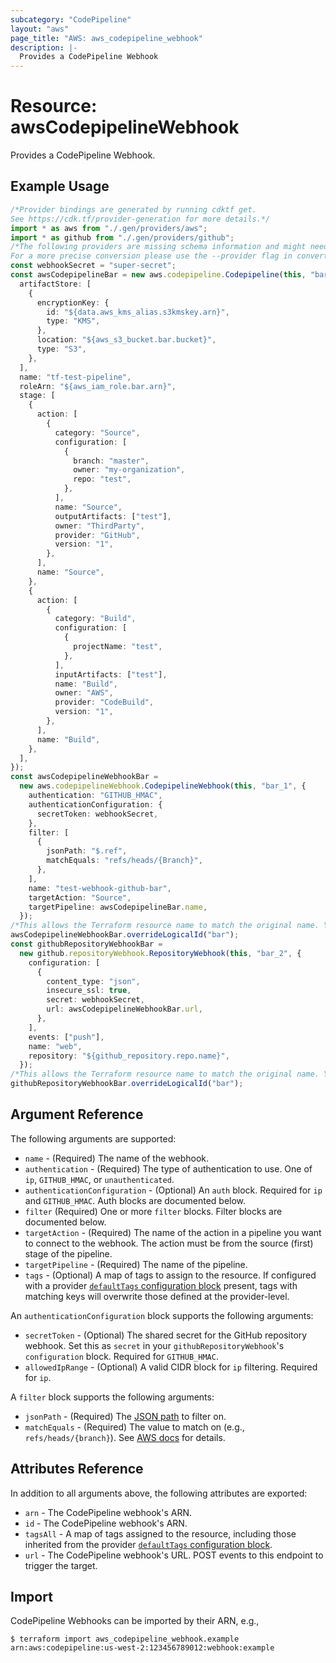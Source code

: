 ```yaml
---
subcategory: "CodePipeline"
layout: "aws"
page_title: "AWS: aws_codepipeline_webhook"
description: |-
  Provides a CodePipeline Webhook
---
```


# Resource: awsCodepipelineWebhook

Provides a CodePipeline Webhook.

## Example Usage

```typescript
/*Provider bindings are generated by running cdktf get.
See https://cdk.tf/provider-generation for more details.*/
import * as aws from "./.gen/providers/aws";
import * as github from "./.gen/providers/github";
/*The following providers are missing schema information and might need manual adjustments to synthesize correctly: github.
For a more precise conversion please use the --provider flag in convert.*/
const webhookSecret = "super-secret";
const awsCodepipelineBar = new aws.codepipeline.Codepipeline(this, "bar", {
  artifactStore: [
    {
      encryptionKey: {
        id: "${data.aws_kms_alias.s3kmskey.arn}",
        type: "KMS",
      },
      location: "${aws_s3_bucket.bar.bucket}",
      type: "S3",
    },
  ],
  name: "tf-test-pipeline",
  roleArn: "${aws_iam_role.bar.arn}",
  stage: [
    {
      action: [
        {
          category: "Source",
          configuration: [
            {
              branch: "master",
              owner: "my-organization",
              repo: "test",
            },
          ],
          name: "Source",
          outputArtifacts: ["test"],
          owner: "ThirdParty",
          provider: "GitHub",
          version: "1",
        },
      ],
      name: "Source",
    },
    {
      action: [
        {
          category: "Build",
          configuration: [
            {
              projectName: "test",
            },
          ],
          inputArtifacts: ["test"],
          name: "Build",
          owner: "AWS",
          provider: "CodeBuild",
          version: "1",
        },
      ],
      name: "Build",
    },
  ],
});
const awsCodepipelineWebhookBar =
  new aws.codepipelineWebhook.CodepipelineWebhook(this, "bar_1", {
    authentication: "GITHUB_HMAC",
    authenticationConfiguration: {
      secretToken: webhookSecret,
    },
    filter: [
      {
        jsonPath: "$.ref",
        matchEquals: "refs/heads/{Branch}",
      },
    ],
    name: "test-webhook-github-bar",
    targetAction: "Source",
    targetPipeline: awsCodepipelineBar.name,
  });
/*This allows the Terraform resource name to match the original name. You can remove the call if you don't need them to match.*/
awsCodepipelineWebhookBar.overrideLogicalId("bar");
const githubRepositoryWebhookBar =
  new github.repositoryWebhook.RepositoryWebhook(this, "bar_2", {
    configuration: [
      {
        content_type: "json",
        insecure_ssl: true,
        secret: webhookSecret,
        url: awsCodepipelineWebhookBar.url,
      },
    ],
    events: ["push"],
    name: "web",
    repository: "${github_repository.repo.name}",
  });
/*This allows the Terraform resource name to match the original name. You can remove the call if you don't need them to match.*/
githubRepositoryWebhookBar.overrideLogicalId("bar");

```

## Argument Reference

The following arguments are supported:

* `name` - (Required) The name of the webhook.
* `authentication` - (Required) The type of authentication  to use. One of `ip`, `GITHUB_HMAC`, or `unauthenticated`.
* `authenticationConfiguration` - (Optional) An `auth` block. Required for `ip` and `GITHUB_HMAC`. Auth blocks are documented below.
* `filter` (Required) One or more `filter` blocks. Filter blocks are documented below.
* `targetAction` - (Required) The name of the action in a pipeline you want to connect to the webhook. The action must be from the source (first) stage of the pipeline.
* `targetPipeline` - (Required) The name of the pipeline.
* `tags` - (Optional) A map of tags to assign to the resource. If configured with a provider [`defaultTags` configuration block](https://registry.terraform.io/providers/hashicorp/aws/latest/docs#default_tags-configuration-block) present, tags with matching keys will overwrite those defined at the provider-level.

An `authenticationConfiguration` block supports the following arguments:

* `secretToken` - (Optional) The shared secret for the GitHub repository webhook. Set this as `secret` in your `githubRepositoryWebhook`'s `configuration` block. Required for `GITHUB_HMAC`.
* `allowedIpRange` - (Optional) A valid CIDR block for `ip` filtering. Required for `ip`.

A `filter` block supports the following arguments:

* `jsonPath` - (Required) The [JSON path](https://github.com/json-path/JsonPath) to filter on.
* `matchEquals` - (Required) The value to match on (e.g., `refs/heads/{branch}`). See [AWS docs](https://docs.aws.amazon.com/codepipeline/latest/APIReference/API_WebhookFilterRule.html) for details.

## Attributes Reference

In addition to all arguments above, the following attributes are exported:

* `arn` - The CodePipeline webhook's ARN.
* `id` - The CodePipeline webhook's ARN.
* `tagsAll` - A map of tags assigned to the resource, including those inherited from the provider [`defaultTags` configuration block](https://registry.terraform.io/providers/hashicorp/aws/latest/docs#default_tags-configuration-block).
* `url` - The CodePipeline webhook's URL. POST events to this endpoint to trigger the target.

## Import

CodePipeline Webhooks can be imported by their ARN, e.g.,

```console
$ terraform import aws_codepipeline_webhook.example arn:aws:codepipeline:us-west-2:123456789012:webhook:example
```
